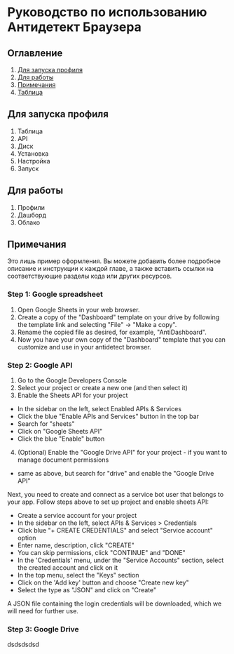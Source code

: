 # Руководство по использованию Антидетект Браузера

## Оглавление
1. [Для запуска профиля](#для-запуска-профиля)
2. [Для работы](#для-работы)
3. [Примечания](#примечания)
1. [Таблица](###Google)

## Для запуска профиля
1. Таблица
2. API
3. Диск
4. Установка
5. Настройка
6. Запуск



## Для работы
1. Профили
2. Дашборд
3. Облако

## Примечания

Это лишь пример оформления. Вы можете добавить более подробное описание и инструкции к каждой главе, а также вставить ссылки на соответствующие разделы кода или других ресурсов.

### Step 1: Google spreadsheet

1. Open Google Sheets in your web browser.
2. Create a copy of the "Dashboard" template on your drive by following the template link and selecting "File" -> "Make a copy".
3. Rename the copied file as desired, for example, "AntiDashboard".
4. Now you have your own copy of the "Dashboard" template that you can customize and use in your antidetect browser.

### Step 2: Google API

1. Go to the Google Developers Console
2. Select your project or create a new one (and then select it)
3. Enable the Sheets API for your project
- In the sidebar on the left, select Enabled APIs & Services
- Click the blue "Enable APIs and Services" button in the top bar
- Search for "sheets"
- Click on "Google Sheets API"
- Click the blue "Enable" button
4. (Optional) Enable the "Google Drive API" for your project - if you want to manage document permissions
- same as above, but search for "drive" and enable the "Google Drive API"

Next, you need to create and connect as a service bot user that belongs to your app.
Follow steps above to set up project and enable sheets API:

- Create a service account for your project
- In the sidebar on the left, select APIs & Services > Credentials
- Click blue "+ CREATE CREDENTIALS" and select "Service account" option
- Enter name, description, click "CREATE"
- You can skip permissions, click "CONTINUE" and "DONE"
- In the 'Credentials' menu, under the "Service Accounts" section, select the created account and click on it
- In the top menu, select the "Keys" section
- Click on the 'Add key' button and choose "Create new key"
- Select the type as "JSON" and click on "Create"

A JSON file containing the login credentials will be downloaded, which we will need for further use.

### Step 3: Google Drive




dsdsdsdsd
